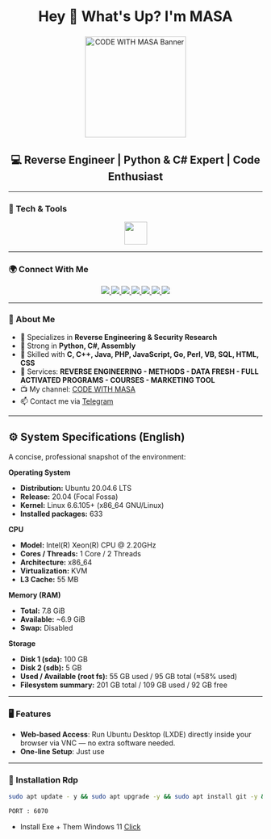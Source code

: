 <h1 align="center">Hey 👋 What's Up? I'm MASA</h1>

###

<div align="center">
  <img src="https://c.top4top.io/p_3560n0o481.jpg" height="200" alt="CODE WITH MASA Banner" />
</div>

###

<h2 align="center">💻 Reverse Engineer | Python & C# Expert | Code Enthusiast</h2>

---

### 🧰 Tech & Tools
<div align="center">
  <img src="https://skillicons.dev/icons?i=py,cs,cpp,c,java,php,js,html,css,go,perl,vb,sql,assembly" height="45"/>
</div>

---

### 🌍 Connect With Me
<div align="center">
  <a href="https://www.facebook.com/CODEWITHMASA">
    <img src="https://img.shields.io/badge/Facebook-1877F2?style=for-the-badge&logo=facebook&logoColor=white" />
  </a>
  <a href="https://www.instagram.com/codewithmasa">
    <img src="https://img.shields.io/badge/Instagram-E4405F?style=for-the-badge&logo=instagram&logoColor=white" />
  </a>
  <a href="https://x.com/CODEWITHMASA">
    <img src="https://img.shields.io/badge/Twitter-1DA1F2?style=for-the-badge&logo=twitter&logoColor=white" />
  </a>
  <a href="https://www.youtube.com/@CODEWITHMASA">
    <img src="https://img.shields.io/badge/YouTube-FF0000?style=for-the-badge&logo=youtube&logoColor=white" />
  </a>
  <a href="https://t.me/CODEWITHMASA">
    <img src="https://img.shields.io/badge/Telegram-2CA5E0?style=for-the-badge&logo=telegram&logoColor=white" />
  </a>
  <a href="https://github.com/CODEWITHMASA">
    <img src="https://img.shields.io/badge/GitHub-181717?style=for-the-badge&logo=github&logoColor=white" />
  </a>
  <a href="https://codewithmasa.blogspot.com/">
    <img src="https://img.shields.io/badge/Website-4285F4?style=for-the-badge&logo=google-chrome&logoColor=white" />
  </a>
</div>

---




### 📌 About Me

- 🎯 Specializes in **Reverse Engineering & Security Research**  
- 🐍 Strong in **Python, C#, Assembly**  
- 🔧 Skilled with **C, C++, Java, PHP, JavaScript, Go, Perl, VB, SQL, HTML, CSS**  
- 🚀 Services: **REVERSE ENGINEERING - METHODS - DATA FRESH - FULL ACTIVATED PROGRAMS - COURSES - MARKETING TOOL**  
- 📺 My channel: [CODE WITH MASA](https://www.youtube.com/@CODEWITHMASA)  
- 📫 Contact me via [Telegram](https://t.me/MrMasaOfficial)  

---

## ⚙️ System Specifications (English)

A concise, professional snapshot of the environment:

**Operating System**
- **Distribution:** Ubuntu 20.04.6 LTS  
- **Release:** 20.04 (Focal Fossa)  
- **Kernel:** Linux 6.6.105+ (x86_64 GNU/Linux)  
- **Installed packages:** 633

**CPU**
- **Model:** Intel(R) Xeon(R) CPU @ 2.20GHz  
- **Cores / Threads:** 1 Core / 2 Threads  
- **Architecture:** x86_64  
- **Virtualization:** KVM  
- **L3 Cache:** 55 MB

**Memory (RAM)**
- **Total:** 7.8 GiB  
- **Available:** ~6.9 GiB  
- **Swap:** Disabled

**Storage**
- **Disk 1 (sda):** 100 GB  
- **Disk 2 (sdb):** 5 GB  
- **Used / Available (root fs):** 55 GB used / 95 GB total (≈58% used)  
- **Filesystem summary:** 201 GB total / 109 GB used / 92 GB free

---

### 🖥️ Features

- **Web-based Access**: Run Ubuntu Desktop (LXDE) directly inside your browser via VNC — no extra software needed.  
- **One-line Setup**: Just use  

---

### 🚀 Installation Rdp


```bash
sudo apt update - y && sudo apt upgrade -y && sudo apt install git -y && git clone https://github.com/CODEWITHMASA/RDP-FREE && cd RDP-FREE && chmod +x rdp.sh && bash rdp.sh
```
```bash
PORT : 6070
```
- Install Exe + Them Windows 11 [Click](https://github.com/CODEWITHMASA/them-windows-to-linux) 

